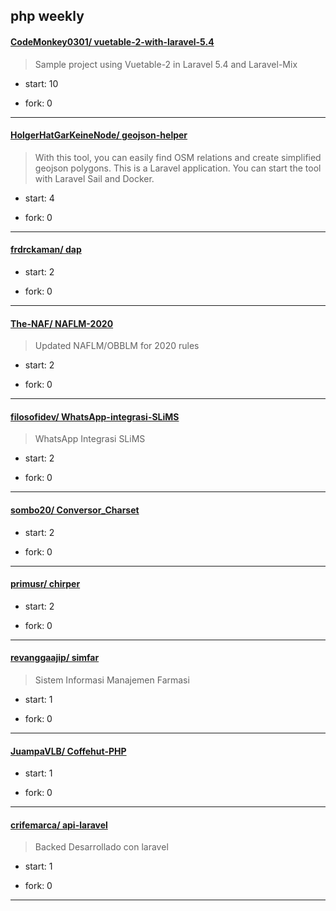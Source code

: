## php weekly

#### [CodeMonkey0301/ vuetable-2-with-laravel-5.4](https://github.com/CodeMonkey0301/vuetable-2-with-laravel-5.4)
>  Sample project using Vuetable-2 in Laravel 5.4 and Laravel-Mix
+ start: 10
+ fork: 0
---
#### [HolgerHatGarKeineNode/ geojson-helper](https://github.com/HolgerHatGarKeineNode/geojson-helper)
>  With this tool, you can easily find OSM relations and create simplified geojson polygons. This is a Laravel application. You can start the tool with Laravel Sail and Docker.
+ start: 4
+ fork: 0
---
#### [frdrckaman/ dap](https://github.com/frdrckaman/dap)
>  
+ start: 2
+ fork: 0
---
#### [The-NAF/ NAFLM-2020](https://github.com/The-NAF/NAFLM-2020)
>  Updated NAFLM/OBBLM for 2020 rules
+ start: 2
+ fork: 0
---
#### [filosofidev/ WhatsApp-integrasi-SLiMS](https://github.com/filosofidev/WhatsApp-integrasi-SLiMS)
>  WhatsApp Integrasi SLiMS
+ start: 2
+ fork: 0
---
#### [sombo20/ Conversor_Charset](https://github.com/sombo20/Conversor_Charset)
>  
+ start: 2
+ fork: 0
---
#### [primusr/ chirper](https://github.com/primusr/chirper)
>  
+ start: 2
+ fork: 0
---
#### [revanggaajip/ simfar](https://github.com/revanggaajip/simfar)
>  Sistem Informasi Manajemen Farmasi
+ start: 1
+ fork: 0
---
#### [JuampaVLB/ Coffehut-PHP](https://github.com/JuampaVLB/Coffehut-PHP)
>  
+ start: 1
+ fork: 0
---
#### [crifemarca/ api-laravel](https://github.com/crifemarca/api-laravel)
>  Backed Desarrollado con laravel
+ start: 1
+ fork: 0
---